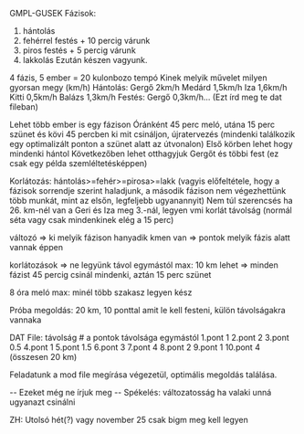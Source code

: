 GMPL-GUSEK
Fázisok:
1. hántolás
2. fehérrel festés + 10 percig várunk
3. piros festés + 5 percig várunk
4. lakkolás
Ezután készen vagyunk.

4 fázis, 5 ember = 20 kulonbozo tempó
Kinek melyik művelet milyen gyorsan megy (km/h)
Hántolás:
Gergő 2km/h
Medárd 1,5km/h
Iza 1,6km/h
Kitti 0,5km/h
Balázs 1,3km/h
Festés:
Gergő 0,3km/h... (Ezt írd meg te dat fileban)

Lehet több ember is egy fázison
Óránként 45 perc meló, utána 15 perc szünet és kövi 45 percben ki mit csináljon, újratervezés
(mindenki találkozik egy optimalizált ponton a szünet alatt az útvonalon)
Első körben lehet hogy mindenki hántol
Következőben lehet otthagyjuk Gergőt és többi fest (ez csak egy példa szemléltetésképpen)

Korlátozás: hántolás>=fehér>=pirosa>=lakk (vagyis előfeltétele, hogy a fázisok sorrendje szerint haladjunk, a második fázison nem végezhettünk több munkát, mint az elsőn, legfeljebb ugyanannyit)
Nem túl szerencsés ha 26. km-nél van a Geri és Iza meg 3.-nál, legyen vmi korlát távolság (normál séta vagy csak mindenkinek elég a 15 perc)

változó 
=> ki melyik fázison hanyadik kmen van
=> pontok melyik fázis alatt vannak éppen

korlátozások
=> ne legyünk távol egymástól max: 10 km lehet
=> minden fázist 45 percig csinál mindenki, aztán 15 perc szünet

8 óra meló
max: minél több szakasz legyen kész

Próba megoldás:
20 km, 10 ponttal amit le kell festeni, külön távolságakra vannaka

DAT File:
    távolság # a pontok távolsága egymástól
1.pont	1
2.pont	2
3.pont	0.5
4.pont	1
5.pont	1.5
6.pont	3
7.pont	4
8.pont	2
9.pont	1
10.pont	4
(összesen 20 km)

Feladatunk a mod file megírása végezetül, optimális megoldás találása.

-- Ezeket még ne írjuk meg --
Spékelés: változatosság ha valaki unná ugyanazt csinálni

ZH: Utolsó hét(?) vagy november 25 csak bigm meg kell legyen